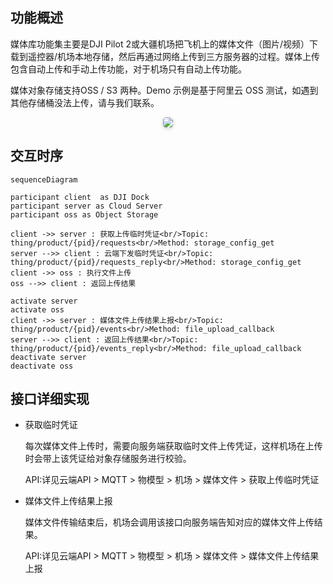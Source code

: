 ## 功能概述

媒体库功能集主要是DJI Pilot 2或大疆机场把飞机上的媒体文件（图片/视频）下载到遥控器/机场本地存储，然后再通过网络上传到三方服务器的过程。媒体上传包含自动上传和手动上传功能，对于机场只有自动上传功能。

媒体对象存储支持OSS / S3 两种。Demo 示例是基于阿里云 OSS 测试，如遇到其他存储桶没法上传，请与我们联系。

<center>    <img style="border-radius: 0.3125em;    box-shadow: 0 2px 4px 0 rgba(34,36,38,.12),0 2px 10px 0 rgba(34,36,38,.08);"     src="https://terra-1-g.djicdn.com/84f990b0bbd145e6a3930de0c55d3b2b/admin/doc/2b7346f7-7631-404e-8bbb-0b1d99255cac.png">    <br>     </center>

## 交互时序
```mermaid
sequenceDiagram

participant client  as DJI Dock
participant server as Cloud Server
participant oss as Object Storage

client ->> server : 获取上传临时凭证<br/>Topic: thing/product/{pid}/requests<br/>Method: storage_config_get
server -->> client : 云端下发临时凭证<br/>Topic: thing/product/{pid}/requests_reply<br/>Method: storage_config_get
client ->> oss : 执行文件上传
oss -->> client : 返回上传结果

activate server
activate oss
client ->> server : 媒体文件上传结果上报<br/>Topic: thing/product/{pid}/events<br/>Method: file_upload_callback
server -->> client : 返回上传结果<br/>Topic: thing/product/{pid}/events_reply<br/>Method: file_upload_callback
deactivate server
deactivate oss

```

## 接口详细实现

* 获取临时凭证
   
  每次媒体文件上传时，需要向服务端获取临时文件上传凭证，这样机场在上传时会带上该凭证给对象存储服务进行校验。
  
  API:详见云端API > MQTT > 物模型 > 机场 > 媒体文件 > 获取上传临时凭证

* 媒体文件上传结果上报
  
  媒体文件传输结束后，机场会调用该接口向服务端告知对应的媒体文件上传结果。
  
  API:详见云端API > MQTT > 物模型 > 机场 > 媒体文件 > 媒体文件上传结果上报

